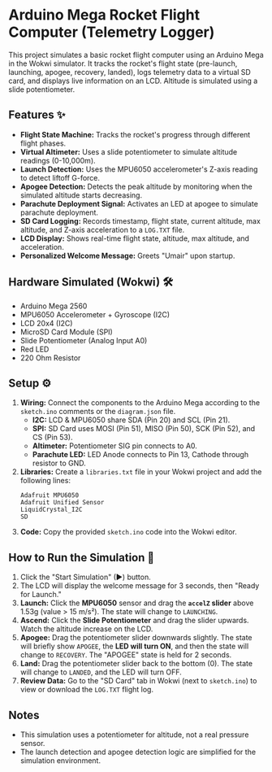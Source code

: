 # Arduino Mega Rocket Flight Computer (Telemetry Logger)

This project simulates a basic rocket flight computer using an Arduino Mega in the Wokwi simulator. It tracks the rocket's flight state (pre-launch, launching, apogee, recovery, landed), logs telemetry data to a virtual SD card, and displays live information on an LCD. Altitude is simulated using a slide potentiometer.

## Features ✨

* **Flight State Machine:** Tracks the rocket's progress through different flight phases.
* **Virtual Altimeter:** Uses a slide potentiometer to simulate altitude readings (0-10,000m).
* **Launch Detection:** Uses the MPU6050 accelerometer's Z-axis reading to detect liftoff G-force.
* **Apogee Detection:** Detects the peak altitude by monitoring when the simulated altitude starts decreasing.
* **Parachute Deployment Signal:** Activates an LED at apogee to simulate parachute deployment.
* **SD Card Logging:** Records timestamp, flight state, current altitude, max altitude, and Z-axis acceleration to a `LOG.TXT` file.
* **LCD Display:** Shows real-time flight state, altitude, max altitude, and acceleration.
* **Personalized Welcome Message:** Greets "Umair" upon startup.

## Hardware Simulated (Wokwi) 🛠️

* Arduino Mega 2560
* MPU6050 Accelerometer + Gyroscope (I2C)
* LCD 20x4 (I2C)
* MicroSD Card Module (SPI)
* Slide Potentiometer (Analog Input A0)
* Red LED
* 220 Ohm Resistor

## Setup ⚙️

1.  **Wiring:** Connect the components to the Arduino Mega according to the `sketch.ino` comments or the `diagram.json` file.
    * **I2C:** LCD & MPU6050 share SDA (Pin 20) and SCL (Pin 21).
    * **SPI:** SD Card uses MOSI (Pin 51), MISO (Pin 50), SCK (Pin 52), and CS (Pin 53).
    * **Altimeter:** Potentiometer SIG pin connects to A0.
    * **Parachute LED:** LED Anode connects to Pin 13, Cathode through resistor to GND.
2.  **Libraries:** Create a `libraries.txt` file in your Wokwi project and add the following lines:
    ```
    Adafruit MPU6050
    Adafruit Unified Sensor
    LiquidCrystal_I2C
    SD
    ```
3.  **Code:** Copy the provided `sketch.ino` code into the Wokwi editor.

## How to Run the Simulation 🚀

1.  Click the "Start Simulation" (►) button.
2.  The LCD will display the welcome message for 3 seconds, then "Ready for Launch."
3.  **Launch:** Click the **MPU6050** sensor and drag the **`accelZ` slider** above 1.53g (value > 15 m/s²). The state will change to `LAUNCHING`.
4.  **Ascend:** Click the **Slide Potentiometer** and drag the slider upwards. Watch the altitude increase on the LCD.
5.  **Apogee:** Drag the potentiometer slider downwards slightly. The state will briefly show `APOGEE`, the **LED will turn ON**, and then the state will change to `RECOVERY`. The "APOGEE" state is held for 2 seconds.
6.  **Land:** Drag the potentiometer slider back to the bottom (0). The state will change to `LANDED`, and the LED will turn OFF.
7.  **Review Data:** Go to the "SD Card" tab in Wokwi (next to `sketch.ino`) to view or download the `LOG.TXT` flight log.

## Notes

* This simulation uses a potentiometer for altitude, not a real pressure sensor.
* The launch detection and apogee detection logic are simplified for the simulation environment.
